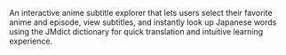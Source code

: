 An interactive anime subtitle explorer that lets users select their favorite anime and episode, view subtitles, and instantly look up Japanese words using the JMdict dictionary for quick translation and intuitive learning experience.
